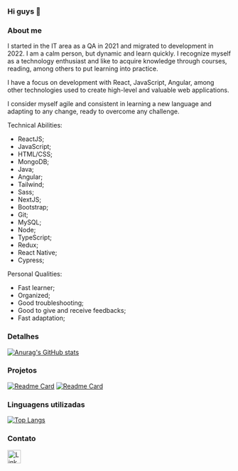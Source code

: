 ### Hi guys 👋

### About me
I started in the IT area as a QA in 2021 and migrated to development in 2022. I am a calm person, but dynamic and learn quickly. I recognize myself as a technology enthusiast and like to acquire knowledge through courses, reading, among others to put learning into practice.

I have a focus on development with React, JavaScript, Angular, among other technologies used to create high-level and valuable web applications.

I consider myself agile and consistent in learning a new language and adapting to any change, ready to overcome any challenge.

Technical Abilities:
- ReactJS;
- JavaScript;
- HTML/CSS;
- MongoDB;
- Java;
- Angular;
- Tailwind;
- Sass;
- NextJS;
- Bootstrap;
- Git;
- MySQL;
- Node;
- TypeScript;
- Redux;
- React Native;
- Cypress;

Personal Qualities:
- Fast learner;
- Organized;
- Good troubleshooting;
- Good to give and receive feedbacks;
- Fast adaptation;

### Detalhes

[![Anurag's GitHub stats](https://github-readme-stats.vercel.app/api?username=lgustavo13&show_icons=true&theme=dark)](https://github.com/anuraghazra/github-readme-stats)

### Projetos

[![Readme Card](https://github-readme-stats.vercel.app/api/pin/?username=lgustavo13&repo=tiktok_clone&theme=dark)](https://github.com/anuraghazra/github-readme-stats)
[![Readme Card](https://github-readme-stats.vercel.app/api/pin/?username=lgustavo13&repo=notes&theme=dark)](https://github.com/anuraghazra/github-readme-stats)

### Linguagens utilizadas

[![Top Langs](https://github-readme-stats.vercel.app/api/top-langs/?username=lgustavo13&layout=compact&theme=dark)](https://github.com/anuraghazra/github-readme-stats)

### Contato

[<img src='https://img.shields.io/badge/LinkedIn-0077B5?style=for-the-badge&logo=linkedin&logoColor=white' alt='Linkedin' height='30'>](https://www.linkedin.com/in/luiz-gustavo-silva-194b6b1a1/)
